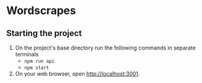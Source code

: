 # Wordscrapes

## Starting the project
1. On the project's base directory run the following commands in separate terminals
    + `npm run api`
    + `npm start`
1. On your web browser, open [http://localhost:3001](http://localhost:3001).